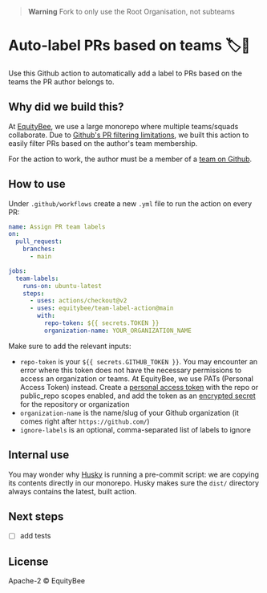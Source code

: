 > **Warning**
>  Fork to only use the Root Organisation, not subteams


# Auto-label PRs based on teams 🏷👥

Use this Github action to automatically add a label to PRs based on the teams the PR author belongs to.

## Why did we build this?

At [EquityBee](https://equitybee.com/), we use a large monorepo where multiple teams/squads collaborate. Due to [Github's PR filtering limitations](https://docs.github.com/en/issues/tracking-your-work-with-issues/filtering-and-searching-issues-and-pull-requests), we built this action to easily filter PRs based on the author's team membership.

For the action to work, the author must be a member of a [team on Github](https://docs.github.com/en/organizations/organizing-members-into-teams/about-teams).

## How to use

Under `.github/workflows` create a new `.yml` file to run the action on every PR:

```yaml
name: Assign PR team labels
on:
  pull_request:
    branches:
      - main

jobs:
  team-labels:
    runs-on: ubuntu-latest
    steps:
      - uses: actions/checkout@v2
      - uses: equitybee/team-label-action@main
        with:
          repo-token: ${{ secrets.TOKEN }}
          organization-name: YOUR_ORGANIZATION_NAME
```

Make sure to add the relevant inputs:

- `repo-token` is your `${{ secrets.GITHUB_TOKEN }}`. You may encounter an error where this token does not have the necessary permissions to access an organization or teams. At EquityBee, we use PATs (Personal Access Token) instead. Create a [personal access token](https://docs.github.com/en/github/authenticating-to-github/keeping-your-account-and-data-secure/creating-a-personal-access-token) with the repo or public_repo scopes enabled, and add the token as an [encrypted secret](https://docs.github.com/en/actions/reference/encrypted-secrets#creating-encrypted-secrets-for-a-repository) for the repository or organization
- `organization-name` is the name/slug of your Github organization (it comes right after `https://github.com/`)
- `ignore-labels` is an optional, comma-separated list of labels to ignore

## Internal use

You may wonder why [Husky](https://typicode.github.io/husky/#/) is running a pre-commit script: we are copying its contents directly in our monorepo. Husky makes sure the `dist/` directory always contains the latest, built action.

## Next steps

- [ ] add tests

## License

Apache-2 © EquityBee
